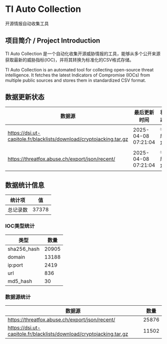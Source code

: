# TI Auto Collection

 开源情报自动收集工具

## 项目简介 / Project Introduction

TI Auto Collection 是一个自动化收集开源威胁情报的工具，能够从多个公开来源获取最新的威胁指标(IOC)，并将其转换为标准化的CSV格式存储。

TI Auto Collection is an automated tool for collecting open-source threat intelligence. It fetches the latest Indicators of Compromise (IOCs) from multiple public sources and stores them in standardized CSV format.

## 数据更新状态

| 数据源 | 最后更新时间 | 状态 |
|--------|------------|------|
| https://dsi.ut-capitole.fr/blacklists/download/cryptojacking.tar.gz | 2025-04-08 07:21:04 | ✅ 成功 |
| https://threatfox.abuse.ch/export/json/recent/ | 2025-04-08 07:21:04 | ✅ 成功 |













## 数据统计信息

| 统计项 | 值 |
|--------|----|
| 总记录数 | 37378 |

### IOC类型统计

| 类型 | 数量 |
|------|------|
| sha256_hash | 20905 |
| domain | 13188 |
| ip:port | 2419 |
| url | 836 |
| md5_hash | 30 |

### 数据源统计

| 数据源 | 数量 |
|--------|------|
| https://threatfox.abuse.ch/export/json/recent/ | 25876 |
| https://dsi.ut-capitole.fr/blacklists/download/cryptojacking.tar.gz | 11502 |
